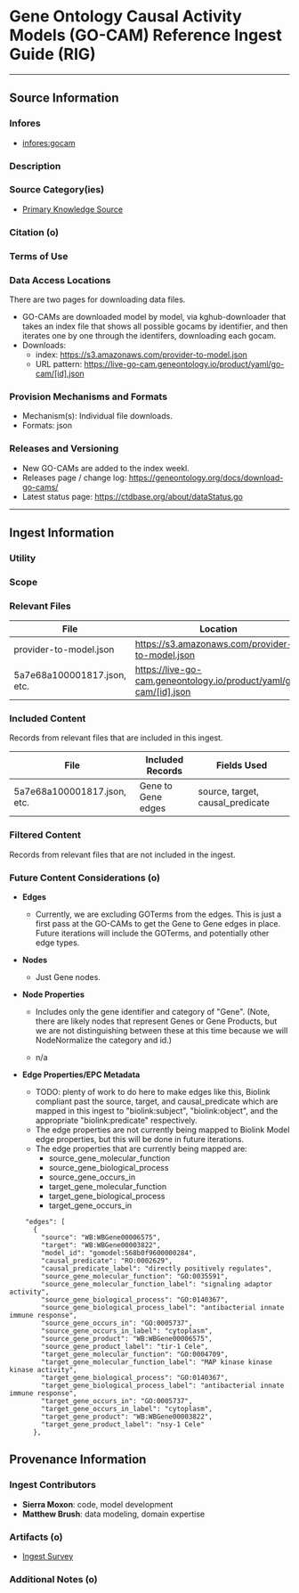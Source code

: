 # Gene Ontology Causal Activity Models (GO-CAM) Reference Ingest Guide (RIG)

---------------

## Source Information

### Infores
 - [infores:gocam](https://w3id.org/information-resource-registry/ctd)

### Description
   
### Source Category(ies)
- [Primary Knowledge Source](https://biolink.github.io/biolink-model/primary_knowledge_source/)   

### Citation (o)

### Terms of Use

### Data Access Locations
There are two pages for downloading data files.
 - GO-CAMs are downloaded model by model, via kghub-downloader that takes an index file that shows all possible
gocams by identifier, and then iterates one by one through the identifers, downloading each gocam. 
 - Downloads: 
   - index: https://s3.amazonaws.com/provider-to-model.json
   - URL pattern: https://live-go-cam.geneontology.io/product/yaml/go-cam/[id].json
 
### Provision Mechanisms and Formats
- Mechanism(s): Individual file downloads.
- Formats: json
   
### Releases and Versioning
 - New GO-CAMs are added to the index weekl.
 - Releases page / change log: https://geneontology.org/docs/download-go-cams/
 - Latest status page: https://ctdbase.org/about/dataStatus.go

----------------

## Ingest Information
    
### Utility

### Scope

### Relevant Files

  | File                        | Location | Description          |
  |-----------------------------|----------|----------------------|
  | provider-to-model.json      | https://s3.amazonaws.com/provider-to-model.json | index file of models |
  | 5a7e68a100001817.json, etc. | https://live-go-cam.geneontology.io/product/yaml/go-cam/[id].json | each model individually                     | 
  
### Included Content
Records from relevant files that are included in this ingest.

  | File | Included Records   | Fields Used                      | 
  |----------|--------------------|----------------------------------|
  | 5a7e68a100001817.json, etc.   | Gene to Gene edges | source, target, causal_predicate |

### Filtered Content
Records from relevant files that are not included in the ingest.

### Future Content Considerations (o)

- **Edges**
  - Currently, we are excluding GOTerms from the edges.  This is just a first pass at the GO-CAMs to get the
    Gene to Gene edges in place.  Future iterations will include the GOTerms, and potentially other edge types. 

- **Nodes**
  - Just Gene nodes.

- **Node Properties**
  - Includes only the gene identifier and category of "Gene". (Note, there are likely nodes that represent Genes or Gene
Products, but we are not distinguishing between these at this time because we will NodeNormalize the category and id.)

  - n/a
    
- **Edge Properties/EPC Metadata**
  - TODO: plenty of work to do here to make edges like this, Biolink compliant past the source, target, and causal_predicate
which are mapped in this ingest to "biolink:subject", "biolink:object", and the appropriate "biolink:predicate" respectively.
  - The edge properties are not currently being mapped to Biolink Model edge properties, but this will be done in future iterations.
  - The edge properties that are currently being mapped are:
    - source_gene_molecular_function
    - source_gene_biological_process
    - source_gene_occurs_in
    - target_gene_molecular_function
    - target_gene_biological_process
    - target_gene_occurs_in
```text
    "edges": [
      {
        "source": "WB:WBGene00006575",
        "target": "WB:WBGene00003822",
        "model_id": "gomodel:568b0f9600000284",
        "causal_predicate": "RO:0002629",
        "causal_predicate_label": "directly positively regulates",
        "source_gene_molecular_function": "GO:0035591",
        "source_gene_molecular_function_label": "signaling adaptor activity",
        "source_gene_biological_process": "GO:0140367",
        "source_gene_biological_process_label": "antibacterial innate immune response",
        "source_gene_occurs_in": "GO:0005737",
        "source_gene_occurs_in_label": "cytoplasm",
        "source_gene_product": "WB:WBGene00006575",
        "source_gene_product_label": "tir-1 Cele",
        "target_gene_molecular_function": "GO:0004709",
        "target_gene_molecular_function_label": "MAP kinase kinase kinase activity",
        "target_gene_biological_process": "GO:0140367",
        "target_gene_biological_process_label": "antibacterial innate immune response",
        "target_gene_occurs_in": "GO:0005737",
        "target_gene_occurs_in_label": "cytoplasm",
        "target_gene_product": "WB:WBGene00003822",
        "target_gene_product_label": "nsy-1 Cele"
      },
```


## Provenance Information

### Ingest Contributors
- **Sierra Moxon**: code, model development
- **Matthew Brush**: data modeling, domain expertise

### Artifacts (o)
- [Ingest Survey](https://docs.google.com/spreadsheets/d/1R9z-vywupNrD_3ywuOt_sntcTrNlGmhiUWDXUdkPVpM/edit?gid=0#gid=0)

### Additional Notes (o)
